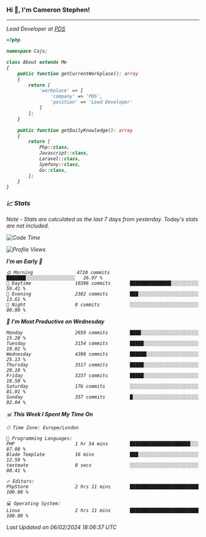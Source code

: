 ### Hi 👋, I'm Cameron Stephen!
<hr>
<p><em>Lead Developer at <a href="https://prindatasolutions.co.uk">PDS</a></p>


```php
<?php

namespace Cajs;

class About extends Me
{
    public function getCurrentWorkplace(): array
    {
        return [
            'workplace' => [
                'company' => 'PDS',
                'position' => 'Lead Developer'
            ]
        ];
    }

    public function getDailyKnowledge(): array
    {
        return [
            Php::class,
            Javascript::class,
            Laravel::class,
            Symfony::class,
            Go::class,
        ];
    }
}
```

### 📈 Stats
<p><em>Note - Stats are calculated as the last 7 days from yesterday. Today's stats are not included.</em></p>


<!--START_SECTION:waka-->
![Code Time](http://img.shields.io/badge/Code%20Time-3%2C651%20hrs%2026%20mins-blue)

![Profile Views](http://img.shields.io/badge/Profile%20Views-0-blue)

**I'm an Early 🐤** 

```text
🌞 Morning                4720 commits        ███████░░░░░░░░░░░░░░░░░░   26.97 % 
🌆 Daytime                10396 commits       ███████████████░░░░░░░░░░   59.41 % 
🌃 Evening                2382 commits        ███░░░░░░░░░░░░░░░░░░░░░░   13.61 % 
🌙 Night                  0 commits           ░░░░░░░░░░░░░░░░░░░░░░░░░   00.00 % 
```
📅 **I'm Most Productive on Wednesday** 

```text
Monday                   2659 commits        ████░░░░░░░░░░░░░░░░░░░░░   15.20 % 
Tuesday                  3154 commits        █████░░░░░░░░░░░░░░░░░░░░   18.02 % 
Wednesday                4398 commits        ██████░░░░░░░░░░░░░░░░░░░   25.13 % 
Thursday                 3517 commits        █████░░░░░░░░░░░░░░░░░░░░   20.10 % 
Friday                   3237 commits        █████░░░░░░░░░░░░░░░░░░░░   18.50 % 
Saturday                 176 commits         ░░░░░░░░░░░░░░░░░░░░░░░░░   01.01 % 
Sunday                   357 commits         █░░░░░░░░░░░░░░░░░░░░░░░░   02.04 % 
```


📊 **This Week I Spent My Time On** 

```text
🕑︎ Time Zone: Europe/London

💬 Programming Languages: 
PHP                      1 hr 54 mins        ██████████████████████░░░   87.00 % 
Blade Template           16 mins             ███░░░░░░░░░░░░░░░░░░░░░░   12.59 % 
textmate                 0 secs              ░░░░░░░░░░░░░░░░░░░░░░░░░   00.41 % 

🔥 Editors: 
PhpStorm                 2 hrs 11 mins       █████████████████████████   100.00 % 

💻 Operating System: 
Linux                    2 hrs 11 mins       █████████████████████████   100.00 % 
```


 Last Updated on 06/02/2024 18:06:37 UTC
<!--END_SECTION:waka-->
